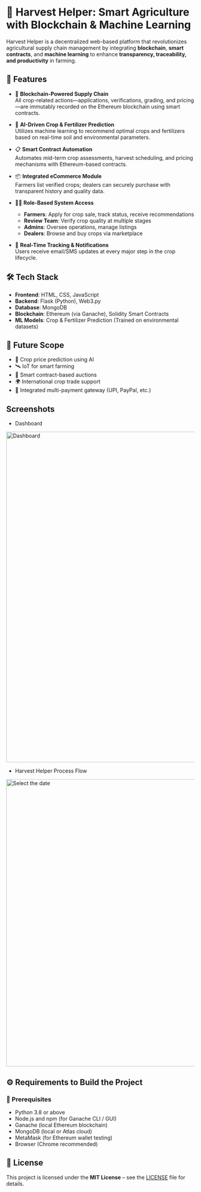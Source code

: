 # 🌾 Harvest Helper: Smart Agriculture with Blockchain & Machine Learning

Harvest Helper is a decentralized web-based platform that revolutionizes agricultural supply chain management by integrating **blockchain**, **smart contracts**, and **machine learning** to enhance **transparency, traceability, and productivity** in farming.

## 🚀 Features

- 🔗 **Blockchain-Powered Supply Chain**  
  All crop-related actions—applications, verifications, grading, and pricing—are immutably recorded on the Ethereum blockchain using smart contracts.

- 🤖 **AI-Driven Crop & Fertilizer Prediction**  
  Utilizes machine learning to recommend optimal crops and fertilizers based on real-time soil and environmental parameters.

- 📋 **Smart Contract Automation**  
  Automates mid-term crop assessments, harvest scheduling, and pricing mechanisms with Ethereum-based contracts.

- 📦 **Integrated eCommerce Module**  
  Farmers list verified crops; dealers can securely purchase with transparent history and quality data.

- 👨‍🌾 **Role-Based System Access**  
  - **Farmers**: Apply for crop sale, track status, receive recommendations  
  - **Review Team**: Verify crop quality at multiple stages  
  - **Admins**: Oversee operations, manage listings  
  - **Dealers**: Browse and buy crops via marketplace

- 🧠 **Real-Time Tracking & Notifications**  
  Users receive email/SMS updates at every major step in the crop lifecycle.

## 🛠️ Tech Stack

- **Frontend**: HTML, CSS, JavaScript
- **Backend**: Flask (Python), Web3.py
- **Database**: MongoDB
- **Blockchain**: Ethereum (via Ganache), Solidity Smart Contracts
- **ML Models**: Crop & Fertilizer Prediction (Trained on environmental datasets)


## 🌱 Future Scope

- 🧠 Crop price prediction using AI  
- 🛰️ IoT for smart farming  
- 🔐 Smart contract-based auctions  
- 🌍 International crop trade support  
- 💸 Integrated multi-payment gateway (UPI, PayPal, etc.)

## Screenshots

- Dashboard
<img width="1864" height="884" alt="Dashboard" src="https://github.com/user-attachments/assets/fdc08a18-51db-4e78-b914-1dc42e95d189" />



-  Harvest Helper Process Flow
  <img width="1366" height="768" alt="Select the date" src="https://github.com/user-attachments/assets/0259e722-6222-40c7-8605-565767e307ee" />


## ⚙️ Requirements to Build the Project

### 🔧 Prerequisites

- Python 3.8 or above
- Node.js and npm (for Ganache CLI / GUI)
- Ganache (local Ethereum blockchain)
- MongoDB (local or Atlas cloud)
- MetaMask (for Ethereum wallet testing)
- Browser (Chrome recommended)

## 📜 License

This project is licensed under the **MIT License** – see the [LICENSE](LICENSE) file for details.
